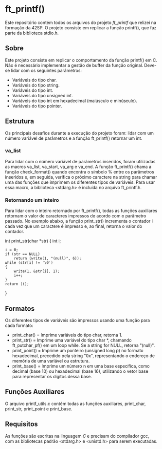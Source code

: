 # ft_printf()

Este repositório contém todos os arquivos do projeto *ft_printf* que relizei na formação da 42SP. O projeto consiste em replicar a função printf(), que faz parte da biblioteca stdio.h.

## Sobre

Este projeto consiste em replicar o comportamento da função printf() em C. Não é necessário implementar a gestão de buffer da função original. Deve-se lidar com os seguintes parâmetros:

- Variáveis do tipo char.
- Variáveis do tipo string.
- Variáveis do tipo int.
- Variáveis do tipo unsigned int.
- Variáveis do tipo int em hexadecimal (maiúsculo e minúsculo).
- Variáveis do tipo pointer.

## Estrutura

Os principais desafios durante a execução do projeto foram: lidar com um número variável de parâmetros e a função ft_printf() retornar um int.

### va_list

Para lidar com o número variável de parâmetros inseridos, foram utilizadas as macros va_list, va_start, va_arg e va_end. A função ft_printf() chama a função check_format() quando encontra o símbolo % entre os parâmetros inseridos e, em seguida, verifica o próximo caractere na string para chamar uma das funções que imprimem os diferentes tipos de variáveis. Para usar essa macro, a biblioteca <stdarg.h> é incluída no arquivo ft_printf.h.

### Retornando um inteiro

Para lidar com o inteiro retornado por ft_printf(), todas as funções auxiliares retornam o valor de caracteres impressos de acordo com o parâmetro passado. No exemplo abaixo, a função print_str() incrementa o contador i cada vez que um caractere é impresso e, ao final, retorna o valor do contador.


int	print_str(char *str)
{
	int	i;

	i = 0;
	if (str == NULL)
		return (write(1, "(null)", 6));
	while (str[i] != '\0')
	{
		write(1, &str[i], 1);
		i++;
	}
	return (i);
}

## Formatos

Os diferentes tipos de variáveis são impressos usando uma função para cada formato:

- print_char() = Imprime variáveis do tipo char, retorna 1.
- print_str() = Imprime uma variável do tipo char *, chamando ft_putchar_pf() em um loop while. Se a string for NULL, retorna "(null)".
- print_point() = Imprime um ponteiro (unsigned long p) no formato hexadecimal, precedido pela string "0x", representando o endereço de memória de uma variável ou estrutura.
- print_base() = Imprime um número n em uma base específica, como decimal (base 10) ou hexadecimal (base 16), utilizando o vetor base para representar os dígitos dessa base.

## Funções Auxiliares

O arquivo printf_utils.c contém todas as funções auxiliares, print_char, print_str, print_point e print_base.

## Requisitos

As funções são escritas na linguagem *C* e precisam do compilador gcc, com as bibliotecas padrão <stdarg.h> e <unistd.h> para serem executadas.
